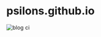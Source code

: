 # psilons.github.io
![blog ci](https://github.com/psilons/psilons.github.io/workflows/blog%20ci/badge.svg?branch=gh-page-source)
